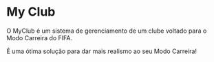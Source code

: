 # My Club
O MyClub é um sistema de gerenciamento de um clube voltado para o Modo Carreira do FIFA.

É uma ótima solução para dar mais realismo ao seu Modo Carreira!
